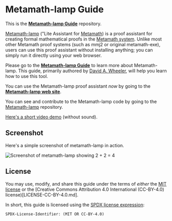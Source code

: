 # Metamath-lamp Guide

This is the
[**Metamath-lamp Guide**](docs/guide.md) repository.

[Metamath-lamp](https://github.com/expln/metamath-lamp)
("Lite Assistant for [Metamath](https://us.metamath.org))
is a proof assistant for creating formal
mathematical proofs in the [Metamath system](https://us.metamath.org/).
Unlike most other Metamath proof systems
(such as mmj2 or original metamath-exe),
users can use this proof assistant without installing anything;
you can simply run it directly using your web browser.

Please go to the
[**Metamath-lamp Guide**](docs/guide.md) to learn more about Metamath-lamp.
This guide, primarily authored by [David A. Wheeler](https://dwheeler.com),
will help you learn how to use this tool.

You can use the Metamath-lamp proof assistant *now* by going to the
**[Metamath-lamp web site](https://expln.github.io/lamp/latest/index.html)**.

You can see and contribute to the Metamath-lamp code by going to the
[Metamath-lamp](https://github.com/expln/metamath-lamp) repository.

[Here's a short video demo](https://drive.google.com/file/d/1IwdHLpQreZ_1CJFZJmptRJc2unO8aNh4/view?usp=sharing) (without sound).

## Screenshot

Here's a simple screenshot of metamath-lamp in action.

![Screenshot of metamath-lamp showing 2 + 2 = 4](./metamath-lamp-example.png)

## License

You may use, modify, and share this guide under the terms of *either*
the [MIT license](./LICENSE.txt) or the
[Creative Commons Attribution 4.0 International (CC-BY-4.0) license)[LICENSE-CC-BY-4.0.md].

In short, this guide is licensed using the
[SPDX license expression](https://github.com/david-a-wheeler/spdx-tutorial):

~~~~
SPDX-License-Identifier: (MIT OR CC-BY-4.0)
~~~~

